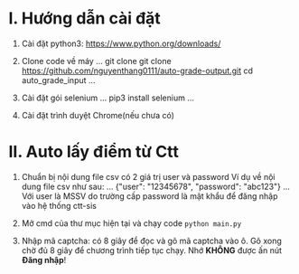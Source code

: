 # I. Hướng dẫn cài đặt
1. Cài đặt python3: https://www.python.org/downloads/
2. Clone code về máy
...
git clone git clone https://github.com/nguyenthang0111/auto-grade-output.git cd auto_grade_input
...

3. Cài đặt gói selenium
...
pip3 install selenium
...
4. Cài đặt trình duyệt Chrome(nếu chưa có)

# II. Auto lấy điểm từ Ctt
1. Chuẩn bị nội dung file csv có 2 giá trị user và password
Ví dụ về nội dung file csv như sau:
...
{"user": "12345678", "password": "abc123"}
...
Với user là MSSV do trường cấp
    password là mật khẩu để đăng nhập vào hệ thống ctt-sis

2. Mở cmd của thư mục hiện tại và chạy code
`python main.py`

3. Nhập mã captcha: có 8 giây để đọc và gõ mã captcha vào ô. Gõ xong chờ đủ 8 giây để chương trình tiếp tục chạy. Nhớ **KHÔNG** được ấn nút **Đăng nhập**! 
